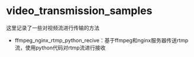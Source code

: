 # video_transmission_samples
这里记录了一些对视频流进行传输的方法

* ffmpeg_nginx_rtmp_python_recive：基于ffmpeg和nginx服务器传送rtmp流，使用python代码对rtmp流进行接收

